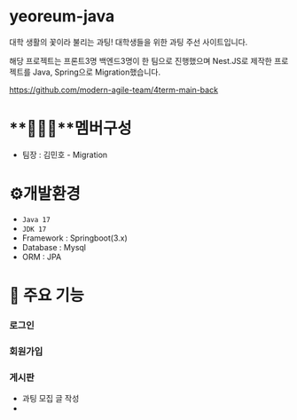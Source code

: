 # yeoreum-java
대학 생활의 꽃이라 불리는 과팅! 대학생들을 위한 과팅 주선 사이트입니다.

해당 프로젝트는 프론트3명 백엔드3명이 한 팀으로 진행했으며 Nest.JS로 제작한 프로젝트를 Java, Spring으로 Migration했습니다.

https://github.com/modern-agile-team/4term-main-back

# **🧑‍🤝‍🧑**멤버구성

- 팀장 : 김민호 - Migration

# **⚙️**개발환경

- `Java 17`
- `JDK 17`
- Framework : Springboot(3.x)
- Database : Mysql
- ORM : JPA

# **📌 주요 기능**

### 로그인

### 회원가입

### 게시판

- 과팅 모집 글 작성
-
